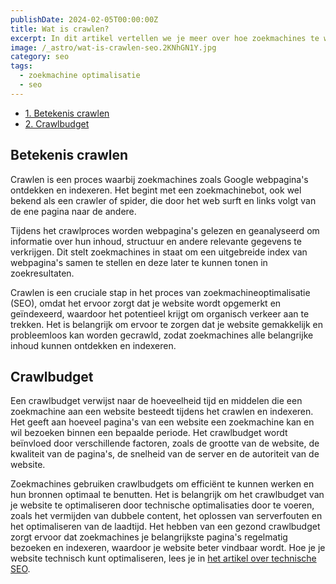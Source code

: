 ```yaml
---
publishDate: 2024-02-05T00:00:00Z
title: Wat is crawlen?
excerpt: In dit artikel vertellen we je meer over hoe zoekmachines te werk gaan om jouw content te ontdekken, ook wel crawlen genoemd.
image: /_astro/wat-is-crawlen-seo.2KNhGN1Y.jpg
category: seo
tags:
  - zoekmachine optimalisatie
  - seo
---
```


- [1. Betekenis crawlen](#betekenis-crawlen)
- [2. Crawlbudget](#crawlbudget)

## Betekenis crawlen
Crawlen is een proces waarbij zoekmachines zoals Google webpagina's ontdekken en indexeren. Het begint met een zoekmachinebot, ook wel bekend als een crawler of spider, die door het web surft en links volgt van de ene pagina naar de andere. 

Tijdens het crawlproces worden webpagina's gelezen en geanalyseerd om informatie over hun inhoud, structuur en andere relevante gegevens te verkrijgen. Dit stelt zoekmachines in staat om een uitgebreide index van webpagina's samen te stellen en deze later te kunnen tonen in zoekresultaten. 

Crawlen is een cruciale stap in het proces van zoekmachineoptimalisatie (SEO), omdat het ervoor zorgt dat je website wordt opgemerkt en geïndexeerd, waardoor het potentieel krijgt om organisch verkeer aan te trekken. Het is belangrijk om ervoor te zorgen dat je website gemakkelijk en probleemloos kan worden gecrawld, zodat zoekmachines alle belangrijke inhoud kunnen ontdekken en indexeren.

## Crawlbudget
Een crawlbudget verwijst naar de hoeveelheid tijd en middelen die een zoekmachine aan een website besteedt tijdens het crawlen en indexeren. Het geeft aan hoeveel pagina's van een website een zoekmachine kan en wil bezoeken binnen een bepaalde periode. Het crawlbudget wordt beïnvloed door verschillende factoren, zoals de grootte van de website, de kwaliteit van de pagina's, de snelheid van de server en de autoriteit van de website. 

Zoekmachines gebruiken crawlbudgets om efficiënt te kunnen werken en hun bronnen optimaal te benutten. Het is belangrijk om het crawlbudget van je website te optimaliseren door technische optimalisaties door te voeren, zoals het vermijden van dubbele content, het oplossen van serverfouten en het optimaliseren van de laadtijd. Het hebben van een gezond crawlbudget zorgt ervoor dat zoekmachines je belangrijkste pagina's regelmatig bezoeken en indexeren, waardoor je website beter vindbaar wordt. Hoe je je website technisch kunt optimaliseren, lees je in  <a href="/technische-seo-checklist">het artikel over technische SEO</a>.